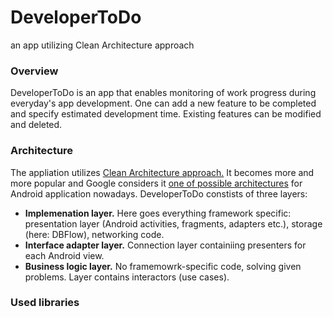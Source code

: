 # DeveloperToDo #
an app utilizing Clean Architecture approach

### Overview ###

DeveloperToDo is an app that enables monitoring of work progress during everyday's app development. One can add a new feature to be completed and specify estimated development time. Existing features can be modified and deleted.

### Architecture ###

The appliation utilizes [Clean Architecture approach.](https://blog.8thlight.com/uncle-bob/2012/08/13/the-clean-architecture.html) It becomes more and more popular and Google considers it [one of possible architectures](https://github.com/googlesamples/android-architecture/tree/todo-mvp-clean/) for Android application nowadays.
DeveloperToDo constists of three layers:
- **Implemenation layer.** Here goes everything framework specific: presentation layer (Android activities, fragments, adapters etc.), storage (here: DBFlow), networking code.
- **Interface adapter layer.** Connection layer containiing presenters for each Android view.
- **Business logic layer.** No framemowrk-specific code, solving given problems. Layer contains interactors (use cases).

### Used libraries ###

